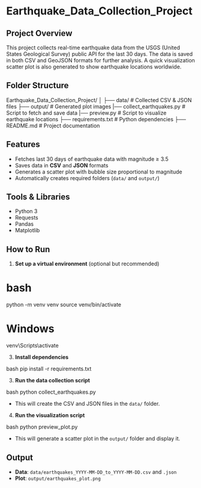 # Earthquake_Data_Collection_Project

## Project Overview
This project collects real-time earthquake data from the USGS (United States Geological Survey) public API for the last 30 days. The data is saved in both CSV and GeoJSON formats for further analysis. A quick visualization scatter plot is also generated to show earthquake locations worldwide.

## Folder Structure

Earthquake\_Data\_Collection\_Project/
│
├── data/                                          # Collected CSV & JSON files
├── output/                                        # Generated plot images
|── collect_earthquakes.py                         # Script to fetch and save data
|── preview.py                                     # Script to visualize earthquake locations
├── requirements.txt                               # Python dependencies
├── README.md                                      # Project documentation


## Features
- Fetches last 30 days of earthquake data with magnitude ≥ 3.5
- Saves data in **CSV** and **JSON** formats
- Generates a scatter plot with bubble size proportional to magnitude
- Automatically creates required folders (`data/` and `output/`)

## Tools & Libraries
- Python 3
- Requests
- Pandas
- Matplotlib

## How to Run

1. **Set up a virtual environment** (optional but recommended)
# bash
python -m venv venv
source venv/bin/activate
# Windows
venv\Scripts\activate

3. **Install dependencies**

bash
pip install -r requirements.txt

3. **Run the data collection script**

bash
python collect_earthquakes.py

* This will create the CSV and JSON files in the `data/` folder.

4. **Run the visualization script**

bash
python preview_plot.py

* This will generate a scatter plot in the `output/` folder and display it.

## Output

* **Data**: `data/earthquakes_YYYY-MM-DD_to_YYYY-MM-DD.csv` and `.json`
* **Plot**: `output/earthquakes_plot.png`
